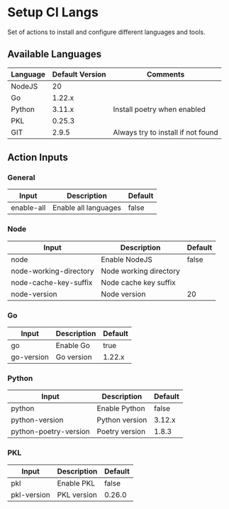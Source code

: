 # Setup CI Langs

Set of actions to install and configure different languages and tools.

## Available Languages

| Language | Default Version | Comments                           |
|----------|-----------------|------------------------------------|
| NodeJS   | 20              |                                    |
| Go       | 1.22.x          |                                    |
| Python   | 3.11.x          | Install poetry when enabled        |
| PKL      | 0.25.3          |                                    |
| GIT      | 2.9.5           | Always try to install if not found |

## Action Inputs

### General
| Input      | Description             | Default |
|------------|-------------------------|---------|
| enable-all | Enable all languages    | false   |

### Node

| Input                   | Description             | Default |
|-------------------------|-------------------------|---------|
| node                    | Enable NodeJS           | false   |
| node-working-directory  | Node working directory  |         |
| node-cache-key-suffix   | Node cache key suffix   |         |
| node-version            | Node version            | 20      |

### Go

| Input                   | Description             | Default |
|-------------------------|-------------------------|---------|
| go                      | Enable Go               | true    |
| go-version              | Go version              | 1.22.x  |

### Python

| Input                   | Description             | Default |
|-------------------------|-------------------------|---------|
| python                  | Enable Python           | false   |
| python-version          | Python version          | 3.12.x  |
| python-poetry-version   | Poetry version          | 1.8.3   |

### PKL

| Input                   | Description             | Default |
|-------------------------|-------------------------|---------|
| pkl                     | Enable PKL              | false   |
| pkl-version             | PKL version             | 0.26.0  |
